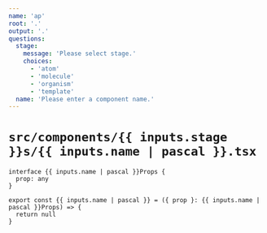 ```yaml
---
name: 'ap'
root: '.'
output: '.'
questions:
  stage:
    message: 'Please select stage.'
    choices:
      - 'atom'
      - 'molecule'
      - 'organism'
      - 'template'
  name: 'Please enter a component name.'
---
```


# `src/components/{{ inputs.stage }}s/{{ inputs.name | pascal }}.tsx`

```tsx
interface {{ inputs.name | pascal }}Props {
  prop: any
}

export const {{ inputs.name | pascal }} = ({ prop }: {{ inputs.name | pascal }}Props) => {
  return null
}
```